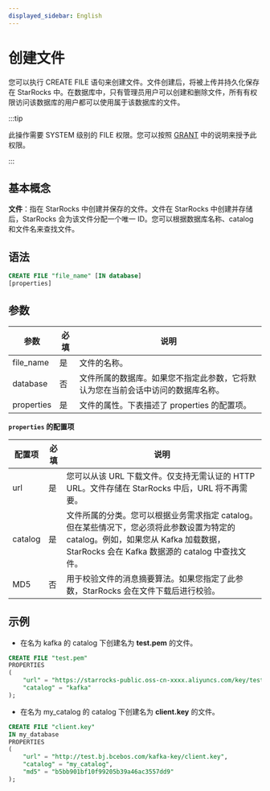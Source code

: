 ```yaml
---
displayed_sidebar: English
---
```


# 创建文件

您可以执行 CREATE FILE 语句来创建文件。文件创建后，将被上传并持久化保存在 StarRocks 中。在数据库中，只有管理员用户可以创建和删除文件，所有有权限访问该数据库的用户都可以使用属于该数据库的文件。

:::tip

此操作需要 SYSTEM 级别的 FILE 权限。您可以按照 [GRANT](../account-management/GRANT.md) 中的说明来授予此权限。

:::

## 基本概念

**文件**：指在 StarRocks 中创建并保存的文件。文件在 StarRocks 中创建并存储后，StarRocks 会为该文件分配一个唯一 ID。您可以根据数据库名称、catalog 和文件名来查找文件。

## 语法

```SQL
CREATE FILE "file_name" [IN database]
[properties]
```

## 参数

|**参数**|**必填**|**说明**|
|---|---|---|
|file_name|是|文件的名称。|
|database|否|文件所属的数据库。如果您不指定此参数，它将默认为您在当前会话中访问的数据库名称。|
|properties|是|文件的属性。下表描述了 properties 的配置项。|

**`properties` 的配置项**

|**配置项**|**必填**|**说明**|
|---|---|---|
|url|是|您可以从该 URL 下载文件。仅支持无需认证的 HTTP URL。文件存储在 StarRocks 中后，URL 将不再需要。|
|catalog|是|文件所属的分类。您可以根据业务需求指定 catalog。但在某些情况下，您必须将此参数设置为特定的 catalog。例如，如果您从 Kafka 加载数据，StarRocks 会在 Kafka 数据源的 catalog 中查找文件。|
|MD5|否|用于校验文件的消息摘要算法。如果您指定了此参数，StarRocks 会在文件下载后进行校验。|

## 示例

- 在名为 kafka 的 catalog 下创建名为 **test.pem** 的文件。

```SQL
CREATE FILE "test.pem"
PROPERTIES
(
    "url" = "https://starrocks-public.oss-cn-xxxx.aliyuncs.com/key/test.pem",
    "catalog" = "kafka"
);
```

- 在名为 my_catalog 的 catalog 下创建名为 **client.key** 的文件。

```SQL
CREATE FILE "client.key"
IN my_database
PROPERTIES
(
    "url" = "http://test.bj.bcebos.com/kafka-key/client.key",
    "catalog" = "my_catalog",
    "md5" = "b5bb901bf10f99205b39a46ac3557dd9"
);
```
